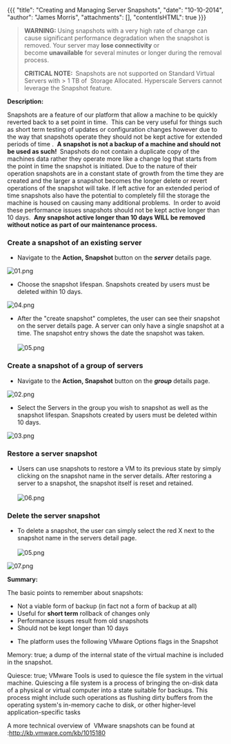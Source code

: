 {{{
  "title": "Creating and Managing Server Snapshots",
  "date": "10-10-2014",
  "author": "James Morris",
  "attachments": [],
  "contentIsHTML": true
}}}

<blockquote>
  <p><strong>WARNING: </strong>Using snapshots with a very high rate of change can cause significant performance degradation when the snapshot is removed. Your server may <strong>lose connectivity</strong> or become&nbsp;<strong>unavailable</strong>&nbsp;for
    several minutes or longer during the removal process.</p>
  <p><strong>CRITICAL NOTE: &nbsp;</strong>Snapshots are not supported on Standard Virtual Servers with &gt; 1 TB of &nbsp;Storage Allocated. Hyperscale Servers cannot leverage the Snapshot feature.</p>
</blockquote>
<p><strong>Description:</strong>
</p>
<p>Snapshots are a feature of our platform that allow a machine to be quickly reverted back to a set point in time.&nbsp; This can be very useful for things such as short term testing of updates or configuration changes however due to the way that snapshots
  operate they should not be kept active for&nbsp;extended periods of time .&nbsp; <strong>A snapshot is not a backup of a machine and should not be used as such! </strong>&nbsp;Snapshots do not contain a duplicate copy of the machines data rather they
  operate more like a change log that starts from the point in time the snapshot is initiated. Due to the nature of their operation snapshots are in a constant state of growth from the time they are created and the larger a snapshot becomes the longer
  delete or revert operations of the snapshot will take. If left active for an extended period of time snapshots also have the potential to completely fill the storage the machine is housed on causing many additional problems. &nbsp;In order to
  avoid these performance issues snapshots should not be kept active longer than 10 days.&nbsp; <strong>Any snapshot active longer than 10 days WILL be removed without notice as part of our maintenance process.</strong>
</p>

<h3><strong>Create a snapshot of an existing server</strong></h3>
<ul>
  <li>Navigate to the <strong>Action,&nbsp;Snapshot&nbsp;</strong>button on the <em><strong>server</strong> </em>details page.</li>
</ul>
<p><img src="https://t3n.zendesk.com/attachments/token/ZJx3GGo5j1JeXm4D5n8MDOG19/?name=01.png" alt="01.png" />
</p>
<ul>
  <li>Choose the snapshot lifespan. Snapshots created by users must be deleted within 10 days.&nbsp;</li>
</ul>
<p><img src="https://t3n.zendesk.com/attachments/token/6bOKYYtwxXG67w5HJyFO74b58/?name=04.png" alt="04.png" />
</p>
<ul>
  <li>After the "create snapshot" completes, the user can see their snapshot on the server details page. A server can only have a single snapshot at a time. The snapshot entry shows the date the snapshot was taken.
    <br />
    <br /><img src="https://t3n.zendesk.com/attachments/token/rcbnc8XqY0MG20Jb1rbKMMw2t/?name=05.png" alt="05.png" />
  </li>
</ul>
<h3><strong>Create a snapshot of a group of servers</strong></h3>
<ul>
  <li>Navigate to the <strong>Action, Snapshot</strong> button on the <em><strong>group</strong> </em>details page.</li>
</ul>
<p><img src="https://t3n.zendesk.com/attachments/token/KDZEl7r90Mu3sqfsj60dquYnI/?name=02.png" alt="02.png" />
</p>
<ul>
  <li>Select the Servers in the group you wish to snapshot as well as the snapshot lifespan. Snapshots created by users must be deleted within 10 days.&nbsp;</li>
</ul>
<p><img src="https://t3n.zendesk.com/attachments/token/AIjiHWMUKlR9hVFgzka2mQvHQ/?name=03.png" alt="03.png" />
</p>
<div></div>
<div></div>
<h3><strong>Restore a server snapshot</strong></h3>
<ul>
  <li>Users can use snapshots to restore a VM to its previous state by simply clicking on the snapshot name in the server details. After restoring a server to a snapshot, the snapshot itself is reset and retained.
    <br />
    <br /><img src="https://t3n.zendesk.com/attachments/token/Si850ucLK2mH6O0mL7H5CefNa/?name=06.png" alt="06.png" />
  </li>
</ul>
<h3><strong>Delete the server snapshot</strong></h3>
<ul>
  <li>To delete a snapshot, the user can simply select the red X next to the snapshot name in the servers detail page.
    <br />
    <br /><img src="https://t3n.zendesk.com/attachments/token/RtT0EwpLVGxQEPvgE0qARvArg/?name=05.png" alt="05.png" />
  </li>
</ul>
<p><img src="https://t3n.zendesk.com/attachments/token/c9qennb1fKOlVxunq9yi2BaAO/?name=07.png" alt="07.png" />
</p>
<p><strong>Summary:</strong>
</p>
<p>The basic points to remember about snapshots:</p>
<ul>
  <li>Not a viable form of backup (in fact not a form of backup at all)</li>
  <li>Useful for <strong>short term</strong> rollback of changes only</li>
  <li>Performance issues result from old snapshots</li>
  <li>Should not be kept longer than 10 days</li>
  <li>
    <p>The platform uses the following VMware Options flags in the Snapshot</p>
  </li>
</ul>
<p>Memory: true; a dump of the internal state of the virtual machine is included in the snapshot.</p>
<p>Quiesce: true; VMware Tools is used to quiesce the file system in the virtual machine. Quiescing a file system is a process of bringing the on-disk data of a physical or virtual computer into a state suitable for backups. This process might include such
  operations as flushing dirty buffers from the operating system's in-memory cache to disk, or other higher-level application-specific tasks</p>
<div>
  <p>A more technical overview of &nbsp;VMware snapshots can be found at :<a href="http://kb.vmware.com/kb/1015180">http://kb.vmware.com/kb/1015180</a>
  </p>
</div>